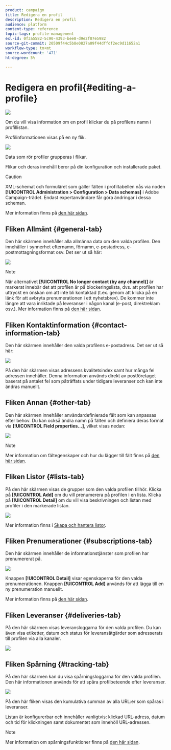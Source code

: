 ```yaml
---
product: campaign
title: Redigera en profil
description: Redigera en profil
audience: platform
content-type: reference
topic-tags: profile-management
exl-id: 0f3a5582-5c90-4393-bee8-d9e2f07e5982
source-git-commit: 20509f44c5b8e0827a09f44dffdf2ec9d11652a1
workflow-type: tm+mt
source-wordcount: '471'
ht-degree: 5%

---
```


# Redigera en profil{#editing-a-profile}

![](../../assets/common.svg)

Om du vill visa information om en profil klickar du på profilens namn i profillistan.

Profilinformationen visas på en ny flik.

![](assets/s_user_recipient_edit.png)

Data som rör profiler grupperas i flikar.

Flikar och deras innehåll beror på din konfiguration och installerade paket.

>[!CAUTION]
>
>XML-schemat och formuläret som gäller fälten i profiltabellen nås via noden **[!UICONTROL Administration > Configuration > Data schemas]** i Adobe Campaign-trädet. Endast expertanvändare får göra ändringar i dessa scheman.
>
>Mer information finns på [den här sidan](../../configuration/using/about-schema-edition.md).

## Fliken Allmänt {#general-tab}

Den här skärmen innehåller alla allmänna data om den valda profilen. Den innehåller i synnerhet efternamn, förnamn, e-postadress, e-postmottagningsformat osv. Det ser ut så här:

![](assets/s_ncs_user_profile_general_tab.png)

>[!NOTE]
>
>När alternativet **[!UICONTROL No longer contact (by any channel)]** är markerat innebär det att profilen är på blockeringslista, dvs. att profilen har uttryckt en önskan om att inte bli kontaktad (t.ex. genom att klicka på en länk för att avbryta prenumerationen i ett nyhetsbrev). De kommer inte längre att vara inriktade på leveranser i någon kanal (e-post, direktreklam osv.). Mer information finns på [den här sidan](../../delivery/using/understanding-quarantine-management.md).

## Fliken Kontaktinformation {#contact-information-tab}

Den här skärmen innehåller den valda profilens e-postadress. Det ser ut så här:

![](assets/s_ncs_user_profile_details_tab.png)

På den här skärmen visas adressens kvalitetsindex samt hur många fel adressen innehåller. Denna information används direkt av postföretaget baserat på antalet fel som påträffats under tidigare leveranser och kan inte ändras manuellt.

## Fliken Annan {#other-tab}

Den här skärmen innehåller användardefinierade fält som kan anpassas efter behov. Du kan också ändra namn på fälten och definiera deras format via **[!UICONTROL Field properties...]**, vilket visas nedan:

![](assets/s_ncs_user_profile_others_tab.png)

>[!NOTE]
>
>Mer information om fältegenskaper och hur du lägger till fält finns på [den här sidan](../../configuration/using/new-field-wizard.md).

## Fliken Listor {#lists-tab}

På den här skärmen visas de grupper som den valda profilen tillhör. Klicka på **[!UICONTROL Add]** om du vill prenumerera på profilen i en lista. Klicka på **[!UICONTROL Detail]** om du vill visa beskrivningen och listan med profiler i den markerade listan.

![](assets/s_ncs_user_profile_groups_tab_details.png)

Mer information finns i [Skapa och hantera listor](../../platform/using/creating-and-managing-lists.md).

## Fliken Prenumerationer {#subscriptions-tab}

Den här skärmen innehåller de informationstjänster som profilen har prenumererat på.

![](assets/s_ncs_user_profile_subscript_tab_details.png)

Knappen **[!UICONTROL Detail]** visar egenskaperna för den valda prenumerationen. Knappen **[!UICONTROL Add]** används för att lägga till en ny prenumeration manuellt.

Mer information finns på [den här sidan](../../delivery/using/managing-subscriptions.md).

## Fliken Leveranser {#deliveries-tab}

På den här skärmen visas leveransloggarna för den valda profilen. Du kan även visa etiketter, datum och status för leveransåtgärder som adresserats till profilen via alla kanaler.

![](assets/s_ncs_user_profile_delivery_tab.png)

## Fliken Spårning {#tracking-tab}

På den här skärmen kan du visa spårningsloggarna för den valda profilen. Den här informationen används för att spåra profilbeteende efter leveranser.

![](assets/s_ncs_user_profile_tracking_tab.png)

På den här fliken visas den kumulativa summan av alla URL:er som spåras i leveranser.

Listan är konfigurerbar och innehåller vanligtvis: klickad URL-adress, datum och tid för klickningen samt dokumentet som innehöll URL-adressen.

>[!NOTE]
>
>Mer information om spårningsfunktioner finns på [den här sidan](../../delivery/using/delivery-dashboard.md).
